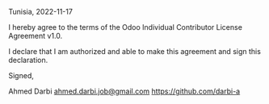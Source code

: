Tunisia, 2022-11-17

I hereby agree to the terms of the Odoo Individual Contributor License
Agreement v1.0.

I declare that I am authorized and able to make this agreement and sign this
declaration.

Signed,

Ahmed Darbi ahmed.darbi.job@gmail.com https://github.com/darbi-a
